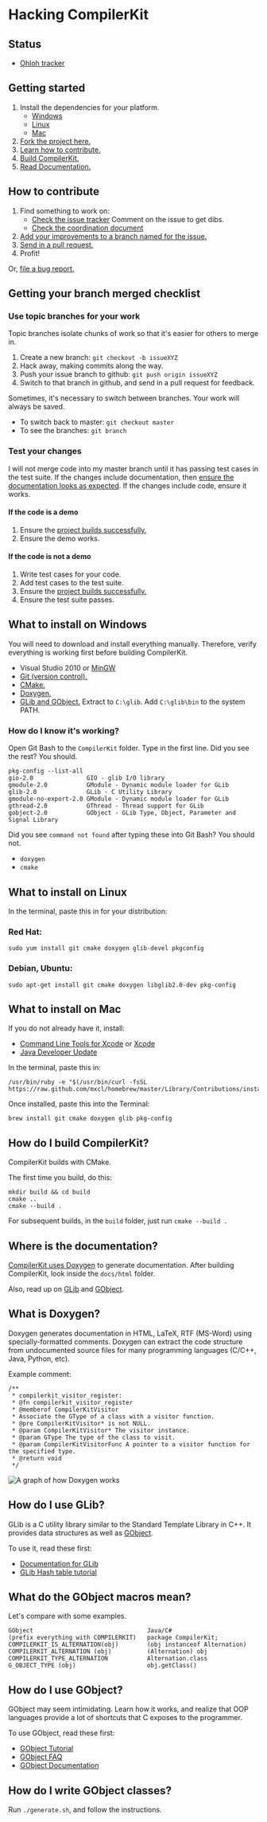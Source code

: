 Hacking CompilerKit
===================
## Status
- [Ohloh tracker](https://www.ohloh.net/p/CompilerKit)

## Getting started
1. Install the dependencies for your platform.
    - [Windows](#what-to-install-on-windows)
    - [Linux](#what-to-install-on-linux)
    - [Mac](#what-to-install-on-mac)
2. [Fork the project here.](https://github.com/lawrancej/CompilerKit/fork)
3. [Learn how to contribute.](#how-to-contribute)
4. [Build CompilerKit.](#how-do-i-build-compilerkit)
5. [Read Documentation.](#where-is-the-documentation)

## How to contribute
1. Find something to work on:
    * [Check the issue tracker](https://github.com/lawrancej/CompilerKit/issues)
      Comment on the issue to get dibs.
    * [Check the coordination document](https://docs.google.com/document/d/1g7SXO8BSL5rq2cJVqp_9XfWkzNyi9ZWKKl2Heb_nS1g/edit?pli=1)
2. [Add your improvements to a branch named for the issue.](#getting-your-branched-merged-checklist)
3. [Send in a pull request.](https://github.com/lawrancej/CompilerKit/pull/new/master)
4. Profit!

Or, [file a bug report.](https://github.com/lawrancej/CompilerKit/issues/new)

## Getting your branch merged checklist
### Use topic branches for your work
Topic branches isolate chunks of work so that it's easier for others to merge in.

 1. Create a new branch:
     `git checkout -b issueXYZ`
 2. Hack away, making commits along the way.
 3. Push your issue branch to github:
     `git push origin issueXYZ`
 4. Switch to that branch in github, and send in a pull request for feedback.

Sometimes, it's necessary to switch between branches. Your work will always be saved.

 - To switch back to master:
    `git checkout master`
 - To see the branches:
    `git branch`

### Test your changes
I will not merge code into my master branch until it has passing test cases in the test suite.
If the changes include documentation, then [ensure the documentation looks as expected](#where-is-the-documentation).
If the changes include code, ensure it works.

#### If the code is a demo

1. Ensure the [project builds successfully.](#how-do-i-build-compilerkit)
2. Ensure the demo works.

#### If the code is not a demo

1. Write test cases for your code.
2. Add test cases to the test suite.
3. Ensure the [project builds successfully.](#how-do-i-build-compilerkit)
4. Ensure the test suite passes.

## What to install on Windows
You will need to download and install everything manually.
Therefore, verify everything is working first before building CompilerKit.

 - Visual Studio 2010 or [MinGW](http://sourceforge.net/projects/mingw/files/latest/download?source=files)
 - [Git (version control).](http://git-scm.com/downloads)
 - [CMake.](http://www.cmake.org/cmake/resources/software.html)
 - [Doxygen.](http://www.stack.nl/~dimitri/doxygen/download.html#latestsrc)
 - [GLib and GObject.](http://ftp.gnome.org/pub/gnome/binaries/win32/gtk+/2.24/gtk+-bundle_2.24.10-20120208_win32.zip) Extract to `C:\glib`. Add `C:\glib\bin` to the system PATH.

### How do I know it's working?
Open Git Bash to the `CompilerKit` folder. Type in the first line. Did you see the rest? You should.
```
pkg-config --list-all
gio-2.0               GIO - glib I/O library
gmodule-2.0           GModule - Dynamic module loader for GLib
glib-2.0              GLib - C Utility Library
gmodule-no-export-2.0 GModule - Dynamic module loader for GLib
gthread-2.0           GThread - Thread support for GLib
gobject-2.0           GObject - GLib Type, Object, Parameter and Signal Library
```

Did you see `command not found` after typing these into Git Bash? You should not.

 - `doxygen`
 - `cmake`

## What to install on Linux
In the terminal, paste this in for your distribution:

### Red Hat:

    sudo yum install git cmake doxygen glib-devel pkgconfig

### Debian, Ubuntu:

    sudo apt-get install git cmake doxygen libglib2.0-dev pkg-config

## What to install on Mac
If you do not already have it, install:

 - [Command Line Tools for Xcode](https://developer.apple.com/downloads) or [Xcode](http://itunes.apple.com/us/app/xcode/id448457090)
 - [Java Developer Update](https://connect.apple.com)

In the terminal, paste this in:

    /usr/bin/ruby -e "$(/usr/bin/curl -fsSL https://raw.github.com/mxcl/homebrew/master/Library/Contributions/install_homebrew.rb)"
    
Once installed, paste this into the Terminal:

    brew install git cmake doxygen glib pkg-config

## How do I build CompilerKit?
CompilerKit builds with CMake. 

The first time you build, do this:

```
mkdir build && cd build
cmake ..
cmake --build .
```

For subsequent builds, in the `build` folder, just run `cmake --build .`

## Where is the documentation?
[CompilerKit uses Doxygen](#what-is-doxygen) to generate documentation. After building CompilerKit, look inside the `docs/html` folder.

Also, read up on [GLib](#how-do-i-use-glib) and [GObject](#how-do-i-use-gobject).

## What is Doxygen?
Doxygen generates documentation in HTML, LaTeX, RTF (MS-Word) using specially-formatted comments.
Doxygen can extract the code structure from undocumented source files for many programming languages (C/C++, Java, Python, etc).

Example comment:
```
/**
 * compilerkit_visitor_register:
 * @fn compilerkit_visitor_register
 * @memberof CompilerKitVisitor
 * Associate the GType of a class with a visitor function.
 * @pre CompilerKitVisitor* is not NULL.
 * @param CompilerKitVisitor* The visitor instance.
 * @param GType The type of the class to visit.
 * @param CompilerKitVisitorFunc A pointer to a visitor function for the specified type.
 * @return void
 */
```

![A graph of how Doxygen works](images/Doxygen.png)

## How do I use GLib?
GLib is a C utility library similar to the Standard Template Library in C++. It provides data structures as well as [GObject](#how-do-i-use-gobject).

To use it, read these first:

* [Documentation for GLib](http://developer.gnome.org/glib/stable/)
* [GLib Hash table tutorial](http://www.ibm.com/developerworks/linux/tutorials/l-glib/section5.html)

## What do the GObject macros mean?
Let's compare with some examples.

```
GObject                                Java/C#
(prefix everything with COMPILERKIT)   package CompilerKit;
COMPILERKIT_IS_ALTERNATION(obj)        (obj instanceof Alternation)
COMPILERKIT_ALTERNATION (obj)          (Alternation) obj
COMPILERKIT_TYPE_ALTERNATION           Alternation.class
G_OBJECT_TYPE (obj)                    obj.getClass()
```

## How do I use GObject?
GObject may seem intimidating. Learn how it works, and realize that OOP languages provide a lot of shortcuts that C exposes to the programmer.

To use GObject, read these first:

* [GObject Tutorial](http://syscall.org/doku.php/gobjectutorial/start)
* [GObject FAQ](http://irrepupavel.com/documents/gtk/gobject-faq.html)
* [GObject Documentation](http://developer.gnome.org/gobject/stable/)

## How do I write GObject classes?
Run `./generate.sh`, and follow the instructions.
